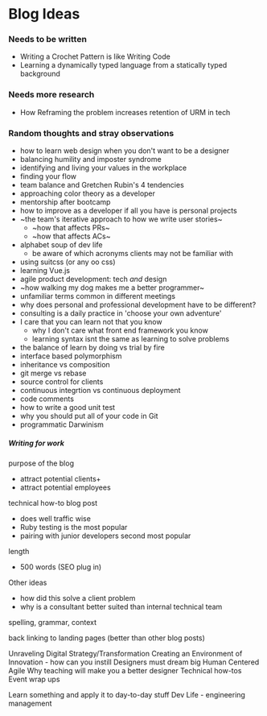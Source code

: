 # Blog Ideas

### Needs to be written
- Writing a Crochet Pattern is like Writing Code
- Learning a dynamically typed language from a statically typed background

### Needs more research
- How Reframing the problem increases retention of URM in tech

### Random thoughts and stray observations
- how to learn web design when you don't want to be a designer
- balancing humility and imposter syndrome
- identifying and living your values in the workplace
- finding your flow
- team balance and Gretchen Rubin's 4 tendencies
- approaching color theory as a developer
- mentorship after bootcamp
- how to improve as a developer if all you have is personal projects
- ~the team's iterative approach to how we write user stories~
  - ~how that affects PRs~
  - ~how that affects ACs~
- alphabet soup of dev life
  - be aware of which acronyms clients may not be familiar with
- using suitcss (or any oo css)
- learning Vue.js
- agile product development: tech _and_ design
- ~how walking my dog makes me a better programmer~
- unfamiliar terms common in different meetings
- why does personal and professional development have to be different?
- consulting is a daily practice in 'choose your own adventure'
- I care that you can learn not that you know
  - why I don't care what front end framework you know
  - learning syntax isnt the same as learning to solve problems
- the balance of learn by doing vs trial by fire
- interface based polymorphism
- inheritance vs composition
- git merge vs rebase
- source control for clients
- continuous integrtion vs continuous deployment
- code comments
- how to write a good unit test
- why you should put all of your code in Git
- programmatic Darwinism

##### Writing for work
purpose of the blog
- attract potential clients+
- attract potential employees

technical how-to blog post
- does well traffic wise
- Ruby testing is the most popular
- pairing with junior developers second most popular

length
- 500 words (SEO plug in)

Other ideas
- how did this solve a client problem
- why is a consultant better suited than internal technical team

spelling, grammar, context

back linking to landing pages (better than other blog posts)

Unraveling Digital Strategy/Transformation
Creating an Environment of Innovation - how can you instill 
Designers must dream big
Human Centered Agile
Why teaching will make you a better designer
Technical how-tos
Event wrap ups

Learn something and apply it to day-to-day stuff
Dev Life - engineering management

